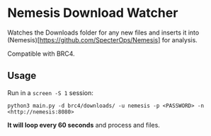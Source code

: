 # Nemesis Download Watcher
Watches the Downloads folder for any new files and inserts it into (Nemesis)[https://github.com/SpecterOps/Nemesis] for analysis.

Compatible with BRC4.

## Usage

Run in a `screen -S 1` session:

```
python3 main.py -d brc4/downloads/ -u nemesis -p <PASSWORD> -n <http://nemesis:8080>
```

**It will loop every 60 seconds** and process and files.